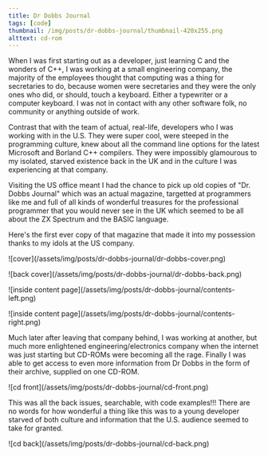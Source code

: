 ```yaml
---
title: Dr Dobbs Journal
tags: [code]
thumbnail: /img/posts/dr-dobbs-journal/thumbnail-420x255.png
alttext: cd-rom
---
```


When I was first starting out as a developer, just learning C and the wonders of C++, I was working at a small engineering company, the majority of the employees
thought that computing was a thing for secretaries to do, because women were secretaries and they were the only ones who did, or should, touch a keyboard. Either a
typewriter or a computer keyboard. I was not in contact with any other software folk, no community or anything outside of work.

Contrast that with the team of actual, real-life, developers who I was working with in the U.S. They were super cool, were steeped in the programming culture, knew
about all the command line options for the latest Microsoft and Borland C++ compilers. They were impossibly glamourous to my isolated, starved existence back in the UK and
in the culture I was experiencing at that company.

Visiting the US office meant I had the chance to pick up old copies of "Dr. Dobbs Journal" which was an actual magazine, targetted at programmers like me and full of
all kinds of wonderful treasures for the professional programmer that you would never see in the UK which seemed to be all about the ZX Spectrum and the BASIC language.

Here's the first ever copy of that magazine that made it into my possession thanks to my idols at the US company.

![cover]\(/assets/img/posts/dr-dobbs-journal/dr-dobbs-cover.png)

![back cover]\(/assets/img/posts/dr-dobbs-journal/dr-dobbs-back.png)

![inside content page]\(/assets/img/posts/dr-dobbs-journal/contents-left.png)

![inside content page]\(/assets/img/posts/dr-dobbs-journal/contents-right.png)

Much later after leaving that company behind, I was working at another, but much more enlightened engineering/electronics company when the internet was just starting but
CD-ROMs were becoming all the rage. Finally I was able to get access to even more information from Dr Dobbs in the form of their archive, supplied on one CD-ROM.

![cd front]\(/assets/img/posts/dr-dobbs-journal/cd-front.png)

This was all the back issues, searchable, with code examples!!! There are no words for how wonderful a thing like this was to a young developer starved of both culture and
information that the U.S. audience seemed to take for granted.

![cd back]\(/assets/img/posts/dr-dobbs-journal/cd-back.png)
